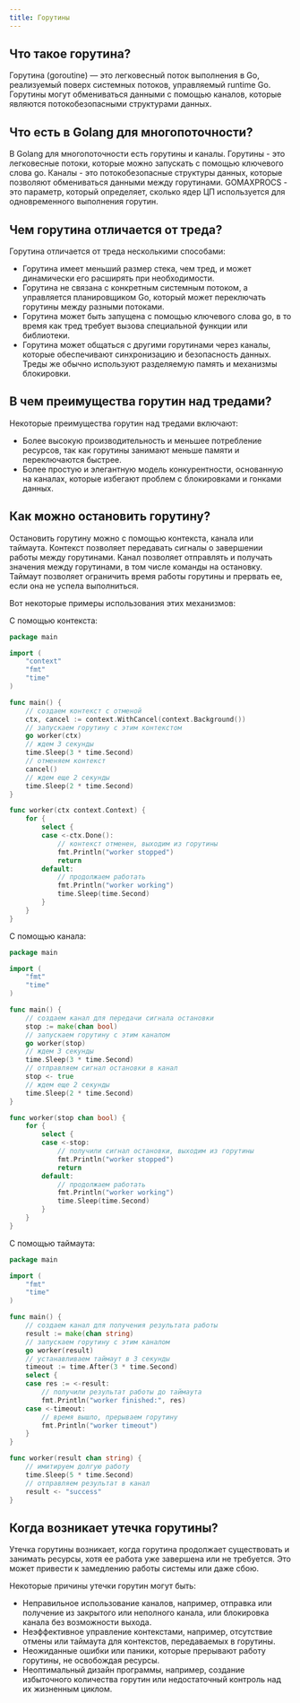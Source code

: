 ```yaml
---
title: Горутины
---
```


## Что такое горутина?

Горутина (goroutine) — это легковесный поток выполнения в Go, реализуемый поверх системных потоков, управляемый runtime Go. Горутины могут обмениваться данными с помощью каналов, которые являются потокобезопасными структурами данных.

## Что есть в Golang для многопоточности?

В Golang для многопоточности есть горутины и каналы. Горутины - это легковесные потоки, которые можно запускать с помощью ключевого слова go. Каналы - это потокобезопасные структуры данных, которые позволяют обмениваться данными между горутинами. GOMAXPROCS - это параметр, который определяет, сколько ядер ЦП используется для одновременного выполнения горутин.
## Чем горутина отличается от треда?

Горутина отличается от треда несколькими способами:

- Горутина имеет меньший размер стека, чем тред, и может динамически его расширять при необходимости.
- Горутина не связана с конкретным системным потоком, а управляется планировщиком Go, который может переключать горутины между разными потоками.
- Горутина может быть запущена с помощью ключевого слова go, в то время как тред требует вызова специальной функции или библиотеки.
- Горутина может общаться с другими горутинами через каналы, которые обеспечивают синхронизацию и безопасность данных. Треды же обычно используют разделяемую память и механизмы блокировки.

## В чем преимущества горутин над тредами?

Некоторые преимущества горутин над тредами включают:

- Более высокую производительность и меньшее потребление ресурсов, так как горутины занимают меньше памяти и переключаются быстрее.
- Более простую и элегантную модель конкурентности, основанную на каналах, которые избегают проблем с блокировками и гонками данных.
## Как можно остановить горутину?
Остановить горутину можно с помощью контекста, канала или таймаута. Контекст позволяет передавать сигналы о завершении работы между горутинами. Канал позволяет отправлять и получать значения между горутинами, в том числе команды на остановку. Таймаут позволяет ограничить время работы горутины и прервать ее, если она не успела выполниться. 

Вот некоторые примеры использования этих механизмов:

С помощью контекста:
```go
package main

import (
	"context"
	"fmt"
	"time"
)

func main() {
	// создаем контекст с отменой
	ctx, cancel := context.WithCancel(context.Background())
	// запускаем горутину с этим контекстом
	go worker(ctx)
	// ждем 3 секунды
	time.Sleep(3 * time.Second)
	// отменяем контекст
	cancel()
	// ждем еще 2 секунды
	time.Sleep(2 * time.Second)
}

func worker(ctx context.Context) {
	for {
		select {
		case <-ctx.Done():
			// контекст отменен, выходим из горутины
			fmt.Println("worker stopped")
			return
		default:
			// продолжаем работать
			fmt.Println("worker working")
			time.Sleep(time.Second)
		}
	}
}
```

С помощью канала:
```go
package main

import (
	"fmt"
	"time"
)

func main() {
	// создаем канал для передачи сигнала остановки
	stop := make(chan bool)
	// запускаем горутину с этим каналом
	go worker(stop)
	// ждем 3 секунды
	time.Sleep(3 * time.Second)
	// отправляем сигнал остановки в канал
	stop <- true
	// ждем еще 2 секунды
	time.Sleep(2 * time.Second)
}

func worker(stop chan bool) {
	for {
		select {
		case <-stop:
			// получили сигнал остановки, выходим из горутины
			fmt.Println("worker stopped")
			return
		default:
			// продолжаем работать
			fmt.Println("worker working")
			time.Sleep(time.Second)
		}
	}
}
```

С помощью таймаута:
```go
package main

import (
	"fmt"
	"time"
)

func main() {
	// создаем канал для получения результата работы
	result := make(chan string)
	// запускаем горутину с этим каналом
	go worker(result)
	// устанавливаем таймаут в 3 секунды
	timeout := time.After(3 * time.Second)
	select {
	case res := <-result:
		// получили результат работы до таймаута
		fmt.Println("worker finished:", res)
	case <-timeout:
		// время вышло, прерываем горутину
		fmt.Println("worker timeout")
	}
}

func worker(result chan string) {
	// имитируем долгую работу
	time.Sleep(5 * time.Second)
	// отправляем результат в канал
	result <- "success"
}
```

## Когда возникает утечка горутины?

Утечка горутины возникает, когда горутина продолжает существовать и занимать ресурсы, хотя ее работа уже завершена или не требуется. Это может привести к замедлению работы системы или даже сбою. 

Некоторые причины утечки горутин могут быть:

- Неправильное использование каналов, например, отправка или получение из закрытого или неполного канала, или блокировка канала без возможности выхода.
- Неэффективное управление контекстами, например, отсутствие отмены или таймаута для контекстов, передаваемых в горутины.
- Неожиданные ошибки или паники, которые прерывают работу горутины, не освобождая ресурсы.
- Неоптимальный дизайн программы, например, создание избыточного количества горутин или недостаточный контроль над их жизненным циклом.
